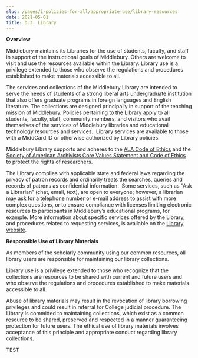 ```yaml
---
slug: /pages/i-policies-for-all/appropriate-use/library-resources
date: 2021-05-01
title: D.3. Library
---
```

**Overview**

Middlebury maintains its Libraries for the use of students, faculty, and staff in support of the instructional goals of Middlebury. Others are welcome to visit and use the resources available within the Library. Library use is a privilege extended to those who observe the regulations and procedures established to make materials accessible to all.

The services and collections of the Middlebury Library are intended to serve the needs of students of a strong liberal arts undergraduate institution that also offers graduate programs in foreign languages and English literature. The collections are designed principally in support of the teaching mission of Middlebury. Policies pertaining to the Library apply to all students, faculty, staff, community members, and visitors who avail themselves of the services of Middlebury libraries and educational technology resources and services.  Library services are available to those with a MiddCard ID or otherwise authorized by Library policies.

Middlebury Library supports and adheres to the [ALA Code of Ethics](https://www.ala.org/advocacy/proethics/codeofethics/codeethics) and the [Society of American Archivists Core Values Statement and Code of Ethics](https://www2.archivists.org/statements/saa-core-values-statement-and-code-of-ethics) to protect the rights of researchers.

The Library complies with applicable state and federal laws regarding the privacy of patron records and ordinarily treats the searches, queries and records of patrons as confidential information.  Some services, such as “Ask a Librarian” (chat, email, text), are open to everyone; however, a librarian may ask for a telephone number or e-mail address to assist with more complex questions, or to ensure compliance with licenses limiting electronic resources to participants in Middlebury’s educational programs, for example. More information about specific services offered by the Library, and procedures related to requesting services, is available on the [Library website](https://www.middlebury.edu/library/about).

**Responsible Use of Library Materials**

As members of the scholarly community using our common resources, all library users are responsible for maintaining our library collections.

Library use is a privilege extended to those who recognize that the collections are resources to be shared with current and future users and who observe the regulations and procedures established to make materials accessible to all.

Abuse of library materials may result in the revocation of library borrowing privileges and could result in referral for College judicial procedure. The Library is committed to maintaining collections, which exist as a common resource to be shared, preserved and respected in a manner guaranteeing protection for future users. The ethical use of library materials involves acceptance of this principle and appropriate conduct regarding library collections.

TEST